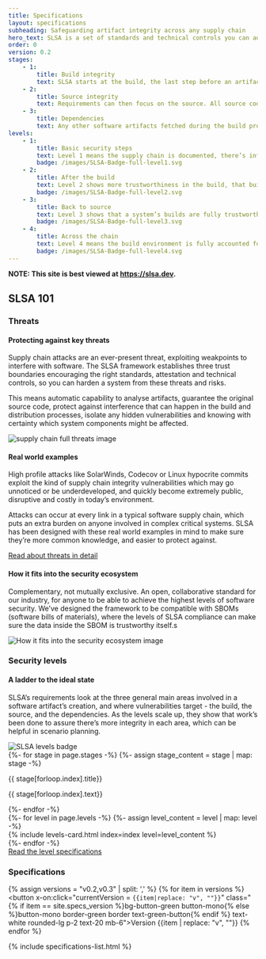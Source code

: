 ```yaml
---
title: Specifications
layout: specifications
subheading: Safeguarding artifact integrity across any supply chain
hero_text: SLSA is a set of standards and technical controls you can adopt to improve artifact integrity, and build towards completely resilient systems. It’s not a single tool, but a step-by-step outline to prevent artifacts being tampered with and tampered artifacts from being used, and at the higher levels, hardening up the platforms that make up a supply chain. These requirements are explained below, along with the rest of the essential specifications.
order: 0
version: 0.2
stages:
    - 1:
        title: Build integrity
        text: SLSA starts at the build, the last step before an artifact’s released. This makes sure software’s built from the correct sources and dependencies, and hasn’t been modified. More resilient build integrity means protection from modifying code after source control, compromised build platforms or bypassing CI/CD.
    - 2:
        title: Source integrity
        text: Requirements can then focus on the source. All source code should reflect the intent of the software producer, that code and change history stay available for investigation. More resilient source integrity means better protection from bad code submitted without review or compromised source control systems.
    - 3:
        title: Dependencies
        text: Any other software artifacts fetched during the build process. Once the earlier security checks have been put into place, applying SLSA checks recursively to any dependencies in the system can then be followed up, which helps protect potentially massive attack surfaces against  dependency confusion attacks.
levels:
    - 1:
        title: Basic security steps
        text: Level 1 means the supply chain is documented, there’s infrastructure to generate provenance data, and systems are prepared to comply with higher SLSA levels. 
        badge: /images/SLSA-Badge-full-level1.svg
    - 2:
        title: After the build
        text: Level 2 shows more trustworthiness in the build, that builders are source-aware, and that signatures are used to prevent provenance being tampered with.
        badge: /images/SLSA-Badge-full-level2.svg
    - 3:
        title: Back to source
        text: Level 3 shows that a system’s builds are fully trustworthy, build definitions come from the source and a system has more hardened CI. 
        badge: /images/SLSA-Badge-full-level3.svg
    - 4:
        title: Across the chain
        text: Level 4 means the build environment is fully accounted for, dependencies are tracked in provenance and insider threats are ruled out. 
        badge: /images/SLSA-Badge-full-level4.svg
---
```

<!--{% if false %}-->

**NOTE: This site is best viewed at https://slsa.dev.**

<!--{% endif %}-->

<section class="section bg-white">
<!-- no indentation here to get markdown working with jekyll commonmark for styling the headings better -->
<div class="wrapper inner w-full">
<div class="mb-16">

## SLSA 101

### Threats

</div>
</div>
    <div class="wrapper inner w-full">
        <div class="w-full">
            <h4 class="h4 mb-8">
                Protecting against key threats
            </h4>
        </div>
        <div class="flex flex-row justify-between items-start -ml-6 -mr-6">
            <div class="text w-1/2 pl-6">
                <p>Supply chain attacks are an ever-present threat, exploiting weakpoints to interfere with software. The SLSA framework establishes three trust boundaries encouraging the right standards, attestation and technical controls, so you can harden a system from these threats and risks.</p>
            </div>
            <div class="w-1/2 pl-6">
                <p>This means automatic capability to analyse artifacts, guarantee the original source code, protect against interference that can happen in the build and distribution processes, isolate any hidden vulnerabilities and knowing with certainty which system components might be affected.</p>
            </div>
        </div>
        <img src="/images/supply-chain-threats.svg" alt="supply chain full threats image" />
    </div>
    <div class="wrapper inner w-full">
        <div class="w-full">
            <h4 class="h4 mb-8">
                Real world examples
            </h4>
        </div>
        <div class="flex flex-row justify-between items-start">
            <div class="text w-1/2">
                <p>High profile attacks like SolarWinds, Codecov or Linux hypocrite commits exploit the kind of supply chain integrity vulnerabilities which may go unnoticed or be underdeveloped, and quickly become extremely public, disruptive and costly in today’s environment. </p>
            </div>
            <div class="w-1/2">
                <p>Attacks can occur at every link in a typical software supply chain, which puts an extra burden on anyone involved in complex critical systems. SLSA has been designed with these real world examples in mind to make sure they’re more common knowledge, and easier to protect against.</p>
            </div>
        </div>
    </div>
</section>
<section class="section cta_banner bg-pastel-green">
    <div class="wrapper inner w-full flex items-center justify-center">
        <a href="/specifications/{{ site.specs_version}}/threats" class="cta-link white">Read about threats in detail</a>
    </div>
</section>
<section class="section bg-white border-b border-black-900">
    <div class="wrapper inner w-full">
        <div class="w-full">
            <h4 class="h4 mb-8">
                How it fits into the security ecosystem
            </h4>
        </div>
        <div class="flex flex-row justify-between items-start">
            <div class="text w-1/2">
                <p>Complementary, not mutually exclusive. An open, collaborative standard for our industry, for anyone to be able to achieve the highest levels of software security. We’ve designed the framework to be compatible with SBOMs (software bills of materials), where the levels of SLSA compliance can make sure the data inside the SBOM is trustworthy itself.s</p>
            </div>
            <div class="w-1/2">
                <img class="mx-auto" src="/images/SLSA-SBOM.svg" alt="How it fits into the security ecosystem image" />
            </div>
        </div>
    </div>
</section>

<section class="section flex flex-col justify-center items-center">
<!-- no indentation here to get markdown working with jekyll commonmark for styling the headings better -->
<div class="wrapper inner w-full">
<div class="mb-16">

### Security levels

</div>
</div>
    <div class="wrapper inner w-full">              
        <div class="flex justify-between items-center">
            <div class="text w-1/2">
                <h4 class="h4 mb-8">A ladder to the ideal state</h4>
                <p>SLSA’s requirements look at the three general main areas involved in a software artifact’s creation, and where vulnerabilities target - the build, the source, and the dependencies. As the levels scale up, they show that work’s been done to assure there’s more integrity in each area, which can be helpful in scenario planning.</p>
            </div>
            <div class="w-1/3">
                <img src="/images/badge-exploded.svg" alt="SLSA levels badge">
            </div>
        </div>
        <div class="flex flex-wrap justify-between items-start mt-16 -ml-8 -mr-8">
          {%- for stage in page.stages -%}
            {%- assign stage_content = stage | map: stage -%}
              <div class="w-1/3 pl-8 pb-4">
                <p class="font-bold mb-6">{{ stage[forloop.index].title}}</p>
                <p>{{ stage[forloop.index].text}}</p>
              </div>
          {%- endfor -%}
        </div>
        <div class="flex flex-col justify-between items-center mt-16 -ml-4 -mr-4">
          {%- for level in page.levels -%}
          {%- assign level_content = level | map: level -%}
              <div class="w-full pl-4 pb-4">
                    {% include levels-card.html index=index level=level_content %}
              </div>
          {%- endfor -%}
        </div>
    </div>
</section>
<section class="section cta_banner bg-pastel-green">
    <div class="wrapper inner w-full flex items-center justify-center">
        <a href="/specifications/{{ site.specs_version}}/security-levels" class="cta-link white">Read the level specifications</a>
    </div>
</section>
<section x-data="{ specificationPages: [], currentVersion: `{{site.specs_version|replace: "v", ""}}` }" class="section flex flex-col justify-center items-center">
    <div class="wrapper inner w-full">
        <div class="flex justify-between items-start">
<!-- no indentation here to get markdown working with jekyll commonmark for styling the headings better -->
<div class="text w-2/3">
<div class="h3 mb-8">

### Specifications

</div>

<!-- Alpine js state for version buttons here -->

{% assign versions = "v0.2,v0.3" | split: ',' %}
  {% for item in versions %}
  <button x-on:click="currentVersion = `{{item|replace: "v", ""}}`" class="{% if item == site.specs_version %}bg-button-green button-mono{% else %}button-mono border-green border text-green-button{% endif %} text-white rounded-lg p-2 text-20 mb-6">Version {{item | replace: "v", ""}}</button>
  {% endfor %}
  </div>
            <div class="w-2/4">
                {% include specifications-list.html  %}
            </div>
        </div>
    </div>
</section>
